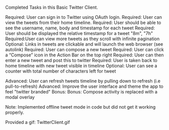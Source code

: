 Completed Tasks in this Basic Twitter Client.

Required: User can sign in to Twitter using OAuth login.
Required: User can view the tweets from their home timeline.
Required: User should be able to see the username, name, body and timestamp for each tweet
Required: User should be displayed the relative timestamp for a tweet "8m", "7h"
Required:User can view more tweets as they scroll with infinite pagination
Optional: Links in tweets are clickable and will launch the web browser (see autolink)
Required: User can compose a new tweet
Required: User can click a “Compose” icon in the Action Bar on the top right
Required: User can then enter a new tweet and post this to twitter
Required: User is taken back to home timeline with new tweet visible in timeline
Optional: User can see a counter with total number of characters left for tweet

Advanced: User can refresh tweets timeline by pulling down to refresh (i.e pull-to-refresh)
Advanced: Improve the user interface and theme the app to feel "twitter branded"
Bonus: Bonus: Compose activity is replaced with a modal overlay

Note: Implemented offline tweet mode in code but did not get it working properly.

Provided a gif: TwitterClient.gif